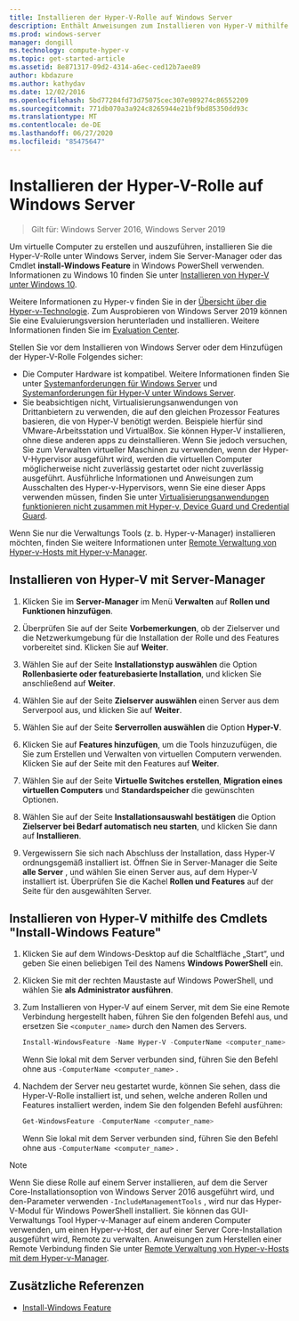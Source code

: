 ```yaml
---
title: Installieren der Hyper-V-Rolle auf Windows Server
description: Enthält Anweisungen zum Installieren von Hyper-V mithilfe von Server-Manager oder Windows PowerShell.
ms.prod: windows-server
manager: dongill
ms.technology: compute-hyper-v
ms.topic: get-started-article
ms.assetid: 8e871317-09d2-4314-a6ec-ced12b7aee89
author: kbdazure
ms.author: kathydav
ms.date: 12/02/2016
ms.openlocfilehash: 5bd77284fd73d75075cec307e989274c86552209
ms.sourcegitcommit: 771db070a3a924c8265944e21bf9bd85350dd93c
ms.translationtype: MT
ms.contentlocale: de-DE
ms.lasthandoff: 06/27/2020
ms.locfileid: "85475647"
---
```

# <a name="install-the-hyper-v-role-on-windows-server"></a>Installieren der Hyper-V-Rolle auf Windows Server

>Gilt für: Windows Server 2016, Windows Server 2019

Um virtuelle Computer zu erstellen und auszuführen, installieren Sie die Hyper-V-Rolle unter Windows Server, indem Sie Server-Manager oder das Cmdlet **install-Windows Feature** in Windows PowerShell verwenden.
Informationen zu Windows 10 finden Sie unter [Installieren von Hyper-V unter Windows 10](https://docs.microsoft.com/virtualization/hyper-v-on-windows/quick-start/enable-hyper-v).

Weitere Informationen zu Hyper-v finden Sie in der [Übersicht über die Hyper-v-Technologie](../Hyper-V-Technology-Overview.md). Zum Ausprobieren von Windows Server 2019 können Sie eine Evaluierungsversion herunterladen und installieren. Weitere Informationen finden Sie im [Evaluation Center](https://www.microsoft.com/evalcenter/evaluate-windows-server-2019).

Stellen Sie vor dem Installieren von Windows Server oder dem Hinzufügen der Hyper-V-Rolle Folgendes sicher:
- Die Computer Hardware ist kompatibel. Weitere Informationen finden Sie unter [Systemanforderungen für Windows Server](../../../get-started/System-Requirements.md) und [Systemanforderungen für Hyper-V unter Windows Server](../System-requirements-for-Hyper-V-on-Windows.md).
- Sie beabsichtigen nicht, Virtualisierungsanwendungen von Drittanbietern zu verwenden, die auf den gleichen Prozessor Features basieren, die von Hyper-V benötigt werden. Beispiele hierfür sind VMware-Arbeitsstation und VirtualBox. Sie können Hyper-V installieren, ohne diese anderen apps zu deinstallieren. Wenn Sie jedoch versuchen, Sie zum Verwalten virtueller Maschinen zu verwenden, wenn der Hyper-V-Hypervisor ausgeführt wird, werden die virtuellen Computer möglicherweise nicht zuverlässig gestartet oder nicht zuverlässig ausgeführt. Ausführliche Informationen und Anweisungen zum Ausschalten des Hyper-v-Hypervisors, wenn Sie eine dieser Apps verwenden müssen, finden Sie unter [Virtualisierungsanwendungen funktionieren nicht zusammen mit Hyper-v, Device Guard und Credential Guard](https://support.microsoft.com/help/3204980/virtualization-applications-do-not-work-together-with-hyper-v-device-g).

Wenn Sie nur die Verwaltungs Tools (z. b. Hyper-v-Manager) installieren möchten, finden Sie weitere Informationen unter [Remote Verwaltung von Hyper-v-Hosts mit Hyper-v-Manager](../Manage/Remotely-manage-Hyper-V-hosts.md).

## <a name="install-hyper-v-by-using-server-manager"></a>Installieren von Hyper-V mit Server-Manager

1. Klicken Sie im **Server-Manager** im Menü **Verwalten** auf **Rollen und Funktionen hinzufügen**.

2. Überprüfen Sie auf der Seite **Vorbemerkungen**, ob der Zielserver und die Netzwerkumgebung für die Installation der Rolle und des Features vorbereitet sind. Klicken Sie auf **Weiter**.

3. Wählen Sie auf der Seite **Installationstyp auswählen** die Option **Rollenbasierte oder featurebasierte Installation**, und klicken Sie anschließend auf **Weiter**.

4. Wählen Sie auf der Seite **Zielserver auswählen** einen Server aus dem Serverpool aus, und klicken Sie auf **Weiter**.

5. Wählen Sie auf der Seite **Serverrollen auswählen** die Option **Hyper-V**.

6. Klicken Sie auf **Features hinzufügen**, um die Tools hinzuzufügen, die Sie zum Erstellen und Verwalten von virtuellen Computern verwenden. Klicken Sie auf der Seite mit den Features auf **Weiter**.

7. Wählen Sie auf der Seite **Virtuelle Switches erstellen**, **Migration eines virtuellen Computers** und **Standardspeicher** die gewünschten Optionen.

8. Wählen Sie auf der Seite **Installationsauswahl bestätigen** die Option **Zielserver bei Bedarf automatisch neu starten**, und klicken Sie dann auf **Installieren**.

9. Vergewissern Sie sich nach Abschluss der Installation, dass Hyper-V ordnungsgemäß installiert ist. Öffnen Sie in Server-Manager die Seite **alle Server** , und wählen Sie einen Server aus, auf dem Hyper-V installiert ist. Überprüfen Sie die Kachel **Rollen und Features** auf der Seite für den ausgewählten Server.

## <a name="install-hyper-v-by-using-the-install-windowsfeature-cmdlet"></a>Installieren von Hyper-V mithilfe des Cmdlets "Install-Windows Feature"

1. Klicken Sie auf dem Windows-Desktop auf die Schaltfläche „Start“, und geben Sie einen beliebigen Teil des Namens **Windows PowerShell** ein.

2. Klicken Sie mit der rechten Maustaste auf Windows PowerShell, und wählen Sie **als Administrator ausführen**.

3. Zum Installieren von Hyper-V auf einem Server, mit dem Sie eine Remote Verbindung hergestellt haben, führen Sie den folgenden Befehl aus, und ersetzen Sie `<computer_name>` durch den Namen des Servers.

    ```powershell
    Install-WindowsFeature -Name Hyper-V -ComputerName <computer_name> -IncludeManagementTools -Restart
    ```

    Wenn Sie lokal mit dem Server verbunden sind, führen Sie den Befehl ohne aus `-ComputerName <computer_name>` .

4. Nachdem der Server neu gestartet wurde, können Sie sehen, dass die Hyper-V-Rolle installiert ist, und sehen, welche anderen Rollen und Features installiert werden, indem Sie den folgenden Befehl ausführen:

    ```powershell
    Get-WindowsFeature -ComputerName <computer_name>
    ```

    Wenn Sie lokal mit dem Server verbunden sind, führen Sie den Befehl ohne aus `-ComputerName <computer_name>` .

> [!NOTE]
> Wenn Sie diese Rolle auf einem Server installieren, auf dem die Server Core-Installationsoption von Windows Server 2016 ausgeführt wird, und den-Parameter verwenden `-IncludeManagementTools` , wird nur das Hyper-V-Modul für Windows PowerShell installiert. Sie können das GUI-Verwaltungs Tool Hyper-v-Manager auf einem anderen Computer verwenden, um einen Hyper-v-Host, der auf einer Server Core-Installation ausgeführt wird, Remote zu verwalten. Anweisungen zum Herstellen einer Remote Verbindung finden Sie unter [Remote Verwaltung von Hyper-v-Hosts mit dem Hyper-v-Manager](../Manage/Remotely-manage-Hyper-V-hosts.md).

## <a name="additional-references"></a>Zusätzliche Referenzen

- [Install-Windows Feature](https://docs.microsoft.com/powershell/module/Microsoft.Windows.ServerManager.Migration/Install-WindowsFeature)
